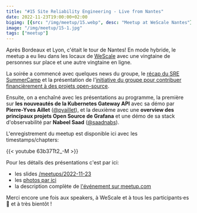 ```yaml
---
title: "#15 Site Reliability Engineering - Live from Nantes"
date: 2022-11-23T19:00:00+02:00
bigimg: [{src: "/img/meetup/15.webp", desc: "Meetup at WeScale Nantes"}]
image: "/img/meetup/15-1.jpg"
tags: ["meetup"]
---
```


Après Bordeaux et Lyon, c'était le tour de Nantes! En mode hybride, le meetup a
eu lieu dans les locaux de [WeScale][wescale] avec une vingtaine de personnes
sur place et une autre vingtaine en ligne. 

La soirée a commencé avec quelques news du groupe, le [récap du SRE
SummerCamp][summercamp] et la présentation de l'[initiative du groupe pour
contribuer financièrement à des projets open-source][open-source-sponsoring].

Ensuite, on a enchaîné avec les présentations au programme, la première sur
**les nouveautés de la Kubernetes Gateway API** avec sa démo par **Pierre-Yves
Aillet** ([@pyaillet][tw-pyaillet]), et la deuxième avec une **overview des
principaux projets Open Source de Grafana** et une démo de sa stack
d'observabilité par **Nabeel Saad** ([@saadnabs][tw-saadnabs]).

<!--more-->

L'enregistrement du meetup est disponible ici avec les timestamps/chapters:

{{< youtube 63b37Tt2_-M >}}

Pour les détails des présentations c'est par ici:

* les slides [/meetups/2022-11-23][meetup-assets]
* les [photos par ici][meetup-photos]
* la description complète de [l'événement sur meetup.com][meetup-detail]

Merci encore une fois aux speakers, à WeScale et à tous les participants·es 🙏 et à très bientôt !


[wescale]: https://www.wescale.fr/
[summercamp]: https://sre-france.github.io/post/2022-09-05-summercamp-2022/
[open-source-sponsoring]: https://sre-france.github.io/post/2022-11-08-sponsor/
[tw-pyaillet]: https://twitter.com/pyaillet
[tw-saadnabs]: https://twitter.com/saadnabs
[meetup-assets]: https://github.com/sre-france/meetups/tree/main/meetups/2022-11-23/
[meetup-detail]: https://www.meetup.com/site-reliability-engineering-france/events/289355393/
[meetup-photos]: https://www.meetup.com/site-reliability-engineering-france/photos/33020477/
